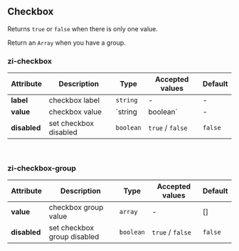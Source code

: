 ## Checkbox

<ex-code name="ex-checkbox-basic"/>

Returns <code>true</code> or <code>false</code> when there is only one value.

</ex-code>

<ex-code name="ex-checkbox-disabled"/></ex-code>

<ex-code name="ex-checkbox-group"/>

Return an <code>Array</code> when you have a group.

</ex-code>

<ex-footer edit-link="https://github.com/zeit-ui/vue/edit/master/docs/en-us/components/checkbox.md">

<h3> zi-checkbox </h3>

| Attribute    | Description           | Type               | Accepted values  | Default |
| ------------ | --------------------- | ------------------ | ---------------- | ------- |
| **label**    | checkbox label        | `string`           | -                | -       |
| **value**    | checkbox value        | `string | boolean` | -                | false   |
| **disabled** | set checkbox disabled | `boolean`          | `true` / `false` | `false` |

<br/>
<h3> zi-checkbox-group </h3>

| Attribute    | Description                 | Type      | Accepted values  | Default |
| ------------ | --------------------------- | --------- | ---------------- | ------- |
| **value**    | checkbox group value        | `array`   | -                | []      |
| **disabled** | set checkbox group disabled | `boolean` | `true` / `false` | `false` |

</ex-footer>
